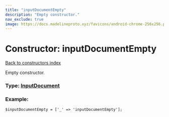 ```yaml
---
title: "inputDocumentEmpty"
description: "Empty constructor."
nav_exclude: true
image: https://docs.madelineproto.xyz/favicons/android-chrome-256x256.png
---
```

# Constructor: inputDocumentEmpty  
[Back to constructors index](/API_docs/constructors/index.html)



Empty constructor.




### Type: [InputDocument](/API_docs/types/InputDocument.html)


### Example:

```
$inputDocumentEmpty = ['_' => 'inputDocumentEmpty'];
```  
